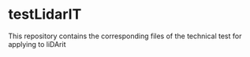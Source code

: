 # testLidarIT
This repository contains the corresponding files of the technical test for applying to liDArit
